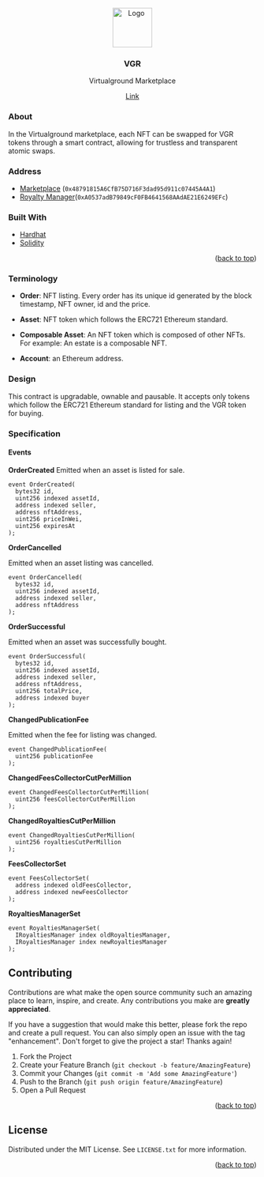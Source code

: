<!-- PROJECT HEADER -->
<br />
<div align="center">
  <a href="#">
    <img src="https://avatars.githubusercontent.com/u/110193542?s=96&v=4" alt="Logo" width="80" height="80">
  </a>
  <h3 align="center">VGR</h3>
  <p align="center">
    Virtualground Marketplace
  </p>
  <a href="https://www.virtualground.it/">Link</a> 
</div>

<!-- ABOUT -->

### About

In the Virtualground marketplace, each NFT can be swapped for VGR tokens through a smart contract, allowing for trustless and transparent atomic swaps.

<!-- CONTRACT ADDRESS -->

### Address

- [Marketplace](https://polygonscan.com/address/0x48791815A6CfB75D716F3dad95d911c07445A4A1) (`0x48791815A6CfB75D716F3dad95d911c07445A4A1`)
- [Royalty Manager](https://polygonscan.com/address/0xA0537adB79849cF0FB4641568AAdAE21E6249EFc)(`0xA0537adB79849cF0FB4641568AAdAE21E6249EFc`)

<!-- TOOLS USED -->

### Built With

- [Hardhat](https://hardhat.org/)
- [Solidity](https://docs.soliditylang.org/)

<p align="right">(<a href="#top">back to top</a>)</p>

<!-- TERMINOLOGY -->

### Terminology

- **Order**: NFT listing. Every order has its unique id generated by the block timestamp, NFT owner, id and the price.

- **Asset**: NFT token which follows the ERC721 Ethereum standard.

- **Composable Asset**: An NFT token which is composed of other NFTs. For example: An estate is a composable NFT.

- **Account**: an Ethereum address.

<!-- DESIGN -->

### Design

This contract is upgradable, ownable and pausable. It accepts only tokens which follow the ERC721 Ethereum standard for listing and the VGR token for buying.

<!-- DESIGN -->

### Specification

#### Events

**OrderCreated**
Emitted when an asset is listed for sale.

```solidity
event OrderCreated(
  bytes32 id,
  uint256 indexed assetId,
  address indexed seller,
  address nftAddress,
  uint256 priceInWei,
  uint256 expiresAt
);
```

**OrderCancelled**

Emitted when an asset listing was cancelled.

```solidity
event OrderCancelled(
  bytes32 id,
  uint256 indexed assetId,
  address indexed seller,
  address nftAddress
);
```

**OrderSuccessful**

Emitted when an asset was successfully bought.

```solidity
event OrderSuccessful(
  bytes32 id,
  uint256 indexed assetId,
  address indexed seller,
  address nftAddress,
  uint256 totalPrice,
  address indexed buyer
);
```

**ChangedPublicationFee**

Emitted when the fee for listing was changed.

```solidity
event ChangedPublicationFee(
  uint256 publicationFee
);
```

**ChangedFeesCollectorCutPerMillion**

```solidity
event ChangedFeesCollectorCutPerMillion(
  uint256 feesCollectorCutPerMillion
);
```

**ChangedRoyaltiesCutPerMillion**

```solidity
event ChangedRoyaltiesCutPerMillion(
  uint256 royaltiesCutPerMillion
);
```

**FeesCollectorSet**

```solidity
event FeesCollectorSet(
  address indexed oldFeesCollector,
  address indexed newFeesCollector
);
```

**RoyaltiesManagerSet**

```solidity
event RoyaltiesManagerSet(
  IRoyaltiesManager index oldRoyaltiesManager,
  IRoyaltiesManager index newRoyaltiesManager
);
```

<!-- CONTRIBUTING -->

## Contributing

Contributions are what make the open source community such an amazing place to learn, inspire, and create. Any contributions you make are **greatly appreciated**.

If you have a suggestion that would make this better, please fork the repo and create a pull request. You can also simply open an issue with the tag "enhancement".
Don't forget to give the project a star! Thanks again!

1. Fork the Project
2. Create your Feature Branch (`git checkout -b feature/AmazingFeature`)
3. Commit your Changes (`git commit -m 'Add some AmazingFeature'`)
4. Push to the Branch (`git push origin feature/AmazingFeature`)
5. Open a Pull Request

<p align="right">(<a href="#top">back to top</a>)</p>
 
 
<!-- LICENSE -->
## License

Distributed under the MIT License. See `LICENSE.txt` for more information.

<p align="right">(<a href="#top">back to top</a>)</p>
